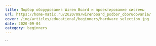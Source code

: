 ```yaml
---
title: Подбор оборудования Wiren Board и проектирование системы
url: https://home-matic.ru/2020/09/wirenboard_podbor_oborudovania/
cover: /img/articles/educational/beginners/hardware_selection.jpg
date: 2020-09-04
category: beginners
---
```

``